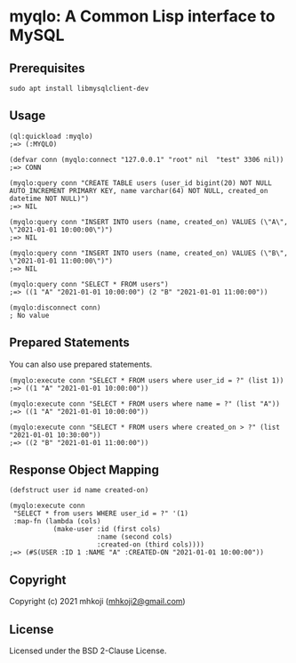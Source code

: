 # myqlo: A Common Lisp interface to MySQL

## Prerequisites

```
sudo apt install libmysqlclient-dev
```

## Usage

```common-lisp
(ql:quickload :myqlo)
;=> (:MYQLO)

(defvar conn (myqlo:connect "127.0.0.1" "root" nil  "test" 3306 nil))
;=> CONN

(myqlo:query conn "CREATE TABLE users (user_id bigint(20) NOT NULL AUTO_INCREMENT PRIMARY KEY, name varchar(64) NOT NULL, created_on datetime NOT NULL)")
;=> NIL

(myqlo:query conn "INSERT INTO users (name, created_on) VALUES (\"A\", \"2021-01-01 10:00:00\")")
;=> NIL

(myqlo:query conn "INSERT INTO users (name, created_on) VALUES (\"B\", \"2021-01-01 11:00:00\")")
;=> NIL

(myqlo:query conn "SELECT * FROM users")
;=> ((1 "A" "2021-01-01 10:00:00") (2 "B" "2021-01-01 11:00:00"))

(myqlo:disconnect conn)
; No value
```

Prepared Statements
---

You can also use prepared statements.

```common-lisp
(myqlo:execute conn "SELECT * FROM users where user_id = ?" (list 1))
;=> ((1 "A" "2021-01-01 10:00:00"))

(myqlo:execute conn "SELECT * FROM users where name = ?" (list "A"))
;=> ((1 "A" "2021-01-01 10:00:00"))

(myqlo:execute conn "SELECT * FROM users where created_on > ?" (list "2021-01-01 10:30:00"))
;=> ((2 "B" "2021-01-01 11:00:00"))
```

Response Object Mapping
---


```common-lisp
(defstruct user id name created-on)

(myqlo:execute conn
 "SELECT * from users WHERE user_id = ?" '(1)
 :map-fn (lambda (cols)
           (make-user :id (first cols)
                      :name (second cols)
                      :created-on (third cols))))
;=> (#S(USER :ID 1 :NAME "A" :CREATED-ON "2021-01-01 10:00:00"))
```

## Copyright

Copyright (c) 2021 mhkoji (mhkoji2@gmail.com)

## License

Licensed under the BSD 2-Clause License.
